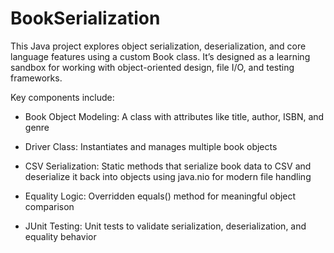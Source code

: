 # BookSerialization
This Java project explores object serialization, deserialization, and core language features using a custom Book class. It’s designed as a learning sandbox for working with object-oriented design, file I/O, and testing frameworks.

Key components include:

 - Book Object Modeling: A class with attributes like title, author, ISBN, and genre

 - Driver Class: Instantiates and manages multiple book objects

 - CSV Serialization: Static methods that serialize book data to CSV and deserialize it back into objects using java.nio for modern file handling

 - Equality Logic: Overridden equals() method for meaningful object comparison

 - JUnit Testing: Unit tests to validate serialization, deserialization, and equality behavior
